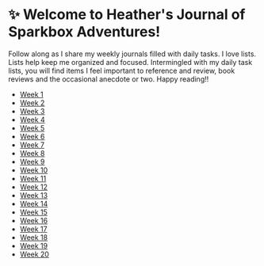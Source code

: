 :sparkles: Welcome to Heather's Journal of Sparkbox Adventures!
===============================================================

Follow along as I share my weekly journals filled with daily tasks. I love lists. Lists help keep me organized and focused. Intermingled with my daily task lists, you will find items I feel important to reference and review, book reviews and the occasional anecdote or two. Happy reading!!

* [Week 1]
* [Week 2]
* [Week 3]
* [Week 4]
* [Week 5]
* [Week 6]
* [Week 7]
* [Week 8]
* [Week 9]
* [Week 10]
* [Week 11]
* [Week 12]
* [Week 13]
* [Week 14]
* [Week 15]
* [Week 16]
* [Week 17]
* [Week 18]
* [Week 19]
* [Week 20]

[Week 1]: https://github.com/heatherdesigns/journals/blob/master/weekly_entries/0117-0121.md
[Week 2]: https://github.com/heatherdesigns/journals/blob/master/weekly_entries/0122-0128.md
[Week 3]: https://github.com/heatherdesigns/journals/blob/master/weekly_entries/0129-0204.md
[Week 4]: https://github.com/heatherdesigns/journals/blob/master/weekly_entries/0205-0211.md
[Week 5]: https://github.com/heatherdesigns/journals/blob/master/weekly_entries/0212-0218.md
[Week 6]: https://github.com/heatherdesigns/journals/blob/master/weekly_entries/0219-0225.md
[Week 7]: https://github.com/heatherdesigns/journals/blob/master/weekly_entries/0226-0304.md
[Week 8]: https://github.com/heatherdesigns/journals/blob/master/weekly_entries/0305-0311.md
[Week 9]: https://github.com/heatherdesigns/journals/blob/master/weekly_entries/0312-0318.md
[Week 10]: https://github.com/heatherdesigns/journals/blob/master/weekly_entries/0319-0325.md
[Week 11]: https://github.com/heatherdesigns/journals/blob/master/weekly_entries/0326-0401.md
[Week 12]: https://github.com/heatherdesigns/journals/blob/master/weekly_entries/0402-0408.md
[Week 13]: https://github.com/heatherdesigns/journals/blob/master/weekly_entries/0409-0415.md
[Week 14]: https://github.com/heatherdesigns/journals/blob/master/weekly_entries/0416-0422.md
[Week 15]: https://github.com/heatherdesigns/journals/blob/master/weekly_entries/0423-0429.md
[Week 16]: https://github.com/heatherdesigns/journals/blob/master/weekly_entries/0430-0505.md
[Week 17]: https://github.com/heatherdesigns/journals/blob/master/weekly_entries/0507-0513.md
[Week 18]: https://github.com/heatherdesigns/journals/blob/master/weekly_entries/0514-0520.md
[Week 19]: https://github.com/heatherdesigns/journals/blob/master/weekly_entries/0521-0527.md
[Week 20]: https://github.com/heatherdesigns/journals/blob/master/weekly_entries/0528-0603.md
